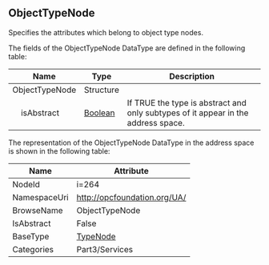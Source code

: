 <!-- datatype -->
## ObjectTypeNode
Specifies the attributes which belong to object type nodes.  
<!-- end of description -->
The fields of the ObjectTypeNode DataType are defined in the following table:  

|Name|Type|Description|
|---|---|---|
|ObjectTypeNode|Structure||
|&nbsp;&nbsp;&nbsp;&nbsp;isAbstract|[Boolean](../../../Part3/DataTypes/Boolean/readme.md)|If TRUE the type is abstract and only subtypes of it appear in the address space.|

The representation of the ObjectTypeNode DataType in the address space is shown in the following table:  

|Name|Attribute|
|---|---|
|NodeId|i=264|
|NamespaceUri|http://opcfoundation.org/UA/|
|BrowseName|ObjectTypeNode|
|IsAbstract|False|
|BaseType|[TypeNode](../../../Part3/Services/TypeNode/readme.md)|
|Categories|Part3/Services|

